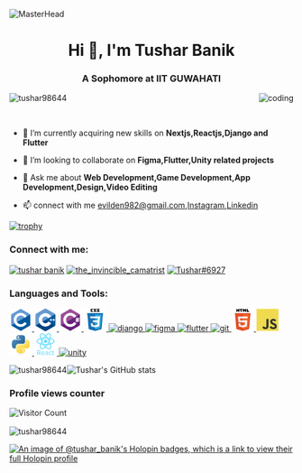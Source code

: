 ![MasterHead](https://camo.githubusercontent.com/48ec00ed4c84e771db4a1db90b56352923a8d644452a32b434d68e97006c9337/68747470733a2f2f63686b736b696c6c732e636f6d2f77702d636f6e74656e742f75706c6f6164732f323032302f30342f504e432d416e696d617465642d42616e6e6572732e676966)
<h1 align="center">Hi 👋, I'm Tushar Banik</h1>
<h3 align="center">A Sophomore at IIT GUWAHATI</h3>
<img align="right" alt="coding" widht="400" src="https://media1.giphy.com/media/RbDKaczqWovIugyJmW/200.gif">

<p align="left"> <img src="https://komarev.com/ghpvc/?username=tushar98644&label=Profile%20views&color=0e75b6&style=flat" alt="tushar98644" /> </p>

<p align="left"> <a href="https://twitter.com/" target="blank"><img src="https://img.shields.io/twitter/follow/?logo=twitter&style=for-the-badge" alt="" /></a> </p>

- 🔭 I’m currently acquiring new skills on **Nextjs,Reactjs,Django and Flutter**

- 👯 I’m looking to collaborate on **Figma,Flutter,Unity related projects**

- 💬 Ask me about **Web Development,Game Development,App Development,Design,Video Editing**

- 📫 connect with me evilden982@gmail.com,<a href="https://www.instagram.com/the_invincible_camatrist/">Instagram</a>,<a href="https://www.linkedin.com/in/tushar-banik-632a51226/">Linkedin</a>


[![trophy](https://github-profile-trophy.vercel.app/?username=ryo-ma&theme=radical)](https://github.com/ryo-ma/github-profile-trophy)
<h3 align="left">Connect with me:</h3>
<p align="left">
<a href="https://www.linkedin.com/in/tushar-banik-632a51226/" target="blank"><img align="center" src="https://raw.githubusercontent.com/rahuldkjain/github-profile-readme-generator/master/src/images/icons/Social/linked-in-alt.svg" alt="tushar banik" height="30" width="40" /></a>
<a href="https://instagram.com/the_invincible_camatrist" target="blank"><img align="center" src="https://raw.githubusercontent.com/rahuldkjain/github-profile-readme-generator/master/src/images/icons/Social/instagram.svg" alt="the_invincible_camatrist" height="30" width="40" /></a>
<a href="https://discord.gg/Tushar#6927" target="blank"><img align="center" src="https://raw.githubusercontent.com/rahuldkjain/github-profile-readme-generator/master/src/images/icons/Social/discord.svg" alt="Tushar#6927" height="30" width="40" /></a>
</p>

<h3 align="left">Languages and Tools:</h3>
<p align="left">  <a href="https://www.cprogramming.com/" target="_blank" rel="noreferrer"> <img src="https://raw.githubusercontent.com/devicons/devicon/master/icons/c/c-original.svg" alt="c" width="40" height="40"/> </a> <a href="https://www.w3schools.com/cpp/" target="_blank" rel="noreferrer"> <img src="https://raw.githubusercontent.com/devicons/devicon/master/icons/cplusplus/cplusplus-original.svg" alt="cplusplus" width="40" height="40"/> </a> <a href="https://www.w3schools.com/cs/" target="_blank" rel="noreferrer"> <img src="https://raw.githubusercontent.com/devicons/devicon/master/icons/csharp/csharp-original.svg" alt="csharp" width="40" height="40"/> </a> <a href="https://www.w3schools.com/css/" target="_blank" rel="noreferrer"> <img src="https://raw.githubusercontent.com/devicons/devicon/master/icons/css3/css3-original-wordmark.svg" alt="css3" width="40" height="40"/> </a> <a href="https://www.djangoproject.com/" target="_blank" rel="noreferrer"> <img src="https://cdn.worldvectorlogo.com/logos/django.svg" alt="django" width="40" height="40"/> </a> <a href="https://www.figma.com/" target="_blank" rel="noreferrer"> <img src="https://www.vectorlogo.zone/logos/figma/figma-icon.svg" alt="figma" width="40" height="40"/> </a> <a href="https://flutter.dev" target="_blank" rel="noreferrer"> <img src="https://www.vectorlogo.zone/logos/flutterio/flutterio-icon.svg" alt="flutter" width="40" height="40"/> </a> <a href="https://git-scm.com/" target="_blank" rel="noreferrer"> <img src="https://www.vectorlogo.zone/logos/git-scm/git-scm-icon.svg" alt="git" width="40" height="40"/> </a> <a href="https://www.w3.org/html/" target="_blank" rel="noreferrer"> <img src="https://raw.githubusercontent.com/devicons/devicon/master/icons/html5/html5-original-wordmark.svg" alt="html5" width="40" height="40"/> </a> <a href="https://developer.mozilla.org/en-US/docs/Web/JavaScript" target="_blank" rel="noreferrer"> <img src="https://raw.githubusercontent.com/devicons/devicon/master/icons/javascript/javascript-original.svg" alt="javascript" width="40" height="40"/> </a>  <a href="https://www.python.org" target="_blank" rel="noreferrer"> <img src="https://raw.githubusercontent.com/devicons/devicon/master/icons/python/python-original.svg" alt="python" width="40" height="40"/> </a> <a href="https://reactjs.org/" target="_blank" rel="noreferrer"> <img src="https://raw.githubusercontent.com/devicons/devicon/master/icons/react/react-original-wordmark.svg" alt="react" width="40" height="40"/> </a> <a href="https://unity.com/" target="_blank" rel="noreferrer"> <img src="https://www.vectorlogo.zone/logos/unity3d/unity3d-icon.svg" alt="unity" width="40" height="40"/> </a> </p>

<p><img align="left" src="https://github-readme-stats.vercel.app/api/top-langs?username=tushar98644&show_icons=true&locale=en&layout=compact&&theme=radical" alt="tushar98644" /></p>

![Tushar's GitHub stats](https://github-readme-stats.vercel.app/api?username=Tushar98644&count_private=true&&show_icons=true&&theme=radical)

### Profile views counter

![Visitor Count](https://profile-counter.glitch.me/{Sayan2908}/count.svg)

<p><img align="center" src="https://github-readme-streak-stats.herokuapp.com/?user=tushar98644&theme=radical" alt="tushar98644" /></p>


[![An image of @tushar_banik's Holopin badges, which is a link to view their full Holopin profile](https://holopin.me/tushar_banik)](https://holopin.io/@tushar_banik)

